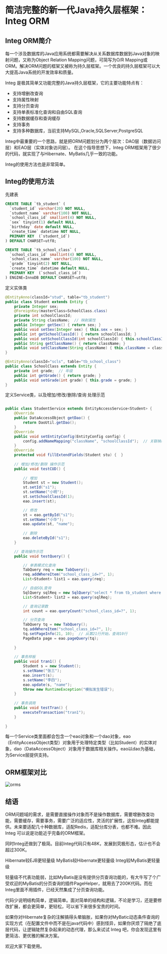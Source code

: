 # 简洁完整的新一代Java持久层框架：Integ ORM

## Integ ORM简介

每一个涉及数据库的Java应用系统都需要解决从关系数据库数据到Java对象的映射问题，又称为Object Relation Mapping问题，可简写为O/R Mapping或ORM。解决ORM问题的框架又被称为持久层框架。一个优良的持久层框架可以大大提高Java系统的开发效率和质量。

Integ 是极其简单又功能完整的Java持久层框架，它的主要功能特点有：

* 支持增删改查询
* 支持属性映射
* 支持分页查询
* 支持单表标准化查询和自由SQL查询
* 支持数据缓存和查询缓存
* 支持事务
* 支持多种数据库，当前支持MySQL,Oracle,SQLServer,PostgreSQL

Integ中最重要的一个思路，就是把ORM问题划分为两个层次：DAO层（数据访问层）和EAO层（实体对象访问层）。
在这个指导思想下，Integ ORM框架用了很少的代码，就实现了与Hibernate、MyBatis几乎一致的功能。

Integ的使用方法也是非常简单。

## Integ的使用方法

先建表

```sql
CREATE TABLE `tb_student` (
  `student_id` varchar(20) NOT NULL,
  `student_name` varchar(100) NOT NULL,
  `school_class_id` smallint(4) NOT NULL,
  `sex` tinyint(1) default NULL,
  `birthday` date default NULL,
  `create_time` datetime NOT NULL,
  PRIMARY KEY  (`student_id`)
) DEFAULT CHARSET=utf8;

CREATE TABLE `tb_school_class` (
  `school_class_id` smallint(4) NOT NULL,
  `school_class_name` varchar(100) NOT NULL,
  `grade` tinyint(2) NOT NULL,
  `create_time` datetime default NULL,
  PRIMARY KEY  (`school_class_id`)
) ENGINE=InnoDB DEFAULT CHARSET=utf8;
```

定义实体类

```java
@EntityAnno(classId="stud", table="tb_student")
public class Student extends Entity {
	private Integer sex;
	@ForeignKey(masterClass=SchoolClass.class)
	private int schoolClassId;
	private String className;  // 映射属性
	public Integer getSex() { return sex; }
	public void setSex(Integer sex) { this.sex = sex; }
	public int getSchoolClassId() { return schoolClassId; }
	public void setSchoolClassId(int schoolClassId) { this.schoolClassId = schoolClassId; }
	public String getClassName() { return className; }
	public void setClassName(String className) { this.className = className; }
}

@EntityAnno(classId="scls", table="tb_school_class")
public class SchoolClass extends Entity {
	private int grade;  // 年级
	public int getGrade() { return grade; }
	public void setGrade(int grade) { this.grade = grade; }
}

```

定义Service类，以及增加/修改/删除/查询 处理示范

```java

public class StudentService extends EntityAccessService<Student> {
	@Override
	public DataAccessObject getDao() {
		return DaoUtil.getDao();
	}
	@Override
	public void setEntityConfig(EntityConfig config) {
		config.addNameMapping("className", "schoolClassId");  // 关联映射属性配置，取值来自 SchoolClass.name
	}
	@Override
	protected void fillExtendFields(Student stu) {	}
	
	// 增加/修改/删除 操作示范
	public void testCUD() {
		
		// 增加
		Student st = new Student();
		st.setId("s1");
		st.setName("小明");
		st.setSchoolClassId(1);
		eao.insert(st);

		// 修改
		st = eao.getById("s1");
		st.setName("小华");
		eao.update(st, "name");
		
		// 删除
		eao.deleteById("s1");
	}

	// 查询操作示范
	public void testQuery() {

		// 单表模式化查询
		TabQuery req = new TabQuery();
		req.addWhereItem("school_class_id=?", 1);
		List<Student> list1 = eao.query(req);

		// 自由SQL查询
		SqlQuery sqlReq = new SqlQuery("select * from tb_student where student_id=?", "s1");
		List<Student> list2 = eao.query(sqlReq);

		// 查询记录数
		int count = eao.queryCount("school_class_id=?", 1);

		// 分页查询
		TabQuery tq = new TabQuery();
		tq.addWhereItem("school_class_id=?", 1);
		tq.setPageInfo(21, 10);  // 从第21行开始，查询10行
		PageData page = eao.pageQuery(tq);		
		
	}
	
	// 事务样板
	public void tran1() {
		Student s = new Student();
		s.setName("张三");
		eao.insert(s);
		s.setName("李四");
		eao.update(s, "name");
		throw new RuntimeException("模拟发生错误");
	}	
	
	// 事务调用
	public void testTran() {
		executeTransaction("tran1");
	}
	
}

```

每一个Service类里面都会包含一个eao对象和一个dao对象，eao（EntityAccessObject类型）对象用于处理特定类型（比如Student）的实体对象，dao（DataAccessObject）对象用于数据库相关操作。eao以dao为基础，为Service层提供支持。

## ORM框架对比
![orms](http://www.bigtre.com/integorm/ormcmp.png)

## 结语

ORM问题域的需求，是需要直接操作对象而不是操作数据库，需要增删改查功能，需要缓存，需要事务，需要广泛的适应性，灵活的扩展性，这些Integ都能提供。未来要适配几十种数据库，适配Redis，适配分库分表，也都不难。因此 Integ 可以说是功能近乎完备的ORM框架。

同时Integ还做到了极简。目前Integ代码只有48K，发展到究极形态，估计也不会超过300K。

Hibernate较EJB更轻量级
MyBatis较Hibernate更轻量级
Integ较MyBatis更轻量级

轻量级不代表功能弱，比如MyBatis是没有提供分页查询功能的，有大牛写了个广受欢迎的MyBatis的分页查询的插件PageHelper，就用去了200K代码。而在Integ里面不用插件，已经天然集成了分页查询功能。

代码少说明结构简单，逻辑简单。面对简单的结构和逻辑，不论是学习，还是要修改扩展，都会更简单，更轻松，可以省下来很多宝贵的时间。

如果你对Hibernate复杂的注解搞得头晕脑胀，如果你对MyBatic动态条件查询的实现方式（在配置文件中而不是在java代码中）感到怪异，如果你厌烦了隔绝了底层代码，让逻辑陡然复杂起来的动态代理，那么来试试 Integ 吧，你会发现这里有更简洁、更优雅的解决方案。

欢迎大家下载使用。
